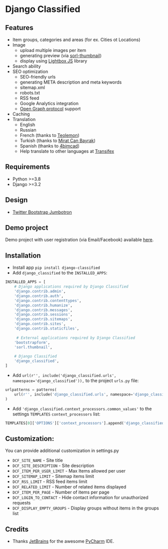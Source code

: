 # Django Classified

## Features

* Item groups, categories and areas (for ex. Cities ot Locations)
* Image
    * upload multiple images per item
    * generating preview (via [sorl-thumbnail](https://github.com/mariocesar/sorl-thumbnail))
    * display using [Lightbox JS](http://lokeshdhakar.com/projects/lightbox2/) library
* Search ability
* SEO optimization
    * SEO-friendly urls 
    * generating META description and meta keywords
    * sitemap.xml
    * robots.txt
    * RSS feed
    * Google Analytics integration
    * [Open Graph protocol](http://ogp.me/) support
* Caching
* Translation
    * English
    * Russian 
    * French (thanks to [Teolemon](https://github.com/teolemon))
    * Turkish (thanks to [Mirat Can Bayrak](https://github.com/miratcan))
    * Spanish (thanks to [4bimcad](https://github.com/4bimcad))
    * Help translate to other languages at [Transifex](https://www.transifex.com/inoks/django-classified/)

## Requirements
 
* Python >=3.8
* Django >=3.2

## Design

* [Twitter Bootstrap Jumbotron](http://getbootstrap.com/examples/jumbotron-narrow/)

## Demo project

Demo project with user registration (via Email/Facebook) available [here](https://github.com/slyapustin/django-classified-demo).

## Installation
 * Install app `pip install django-classified`
 * Add `django_classified` to the `INSTALLED_APPS`:

```python
INSTALLED_APPS = [
    # Django applications required by Django Classified
    'django.contrib.admin',
    'django.contrib.auth',
    'django.contrib.contenttypes',
    'django.contrib.humanize',
    'django.contrib.messages',
    'django.contrib.sessions',
    'django.contrib.sitemaps',
    'django.contrib.sites',
    'django.contrib.staticfiles',
    
     # External applications required by Django Classified
    'bootstrapform',
    'sorl.thumbnail',
    
    # Django Classified
    'django_classified',
]
```

 * Add `url(r'', include('django_classified.urls', namespace='django_classified')),` to the project `urls.py` file:

```python
urlpatterns = patterns(
    url(r'', include('django_classified.urls', namespace='django_classified'),
)
```

 * Add `'django_classified.context_processors.common_values'` to the settings `TEMPLATES` `context_processors` list:

```python
TEMPLATES[0]['OPTIONS']['context_processors'].append('django_classified.context_processors.common_values')

```

## Customization:
 
 You can provide additional customization in settings.py
 
 * `DCF_SITE_NAME` - Site title
 * `DCF_SITE_DESCRIPTION` - Site description
 * `DCF_ITEM_PER_USER_LIMIT` - Max Items allowed per user
 * `DCF_SITEMAP_LIMIT` - Sitemap items limit
 * `DCF_RSS_LIMIT` - RSS feed items limit
 * `DCF_RELATED_LIMIT` - Number of related items displayed
 * `DCF_ITEM_PER_PAGE` - Number of items per page
 * `DCF_LOGIN_TO_CONTACT` - Hide contact information for unauthorized requests
 * `DCF_DISPLAY_EMPTY_GROUPS` - Display groups without items in the groups list

## Credits

 * Thanks [JetBrains](https://www.jetbrains.com) for the awesome [PyCharm](https://www.jetbrains.com/pycharm/) IDE.
